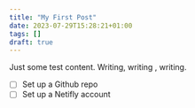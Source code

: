 ```yaml
---
title: "My First Post"
date: 2023-07-29T15:28:21+01:00
tags: []
draft: true
---
```

Just some test content. Writing, writing , writing.
- [ ] Set up a Github repo
- [ ] Set up a Netifly account
<!--more-->